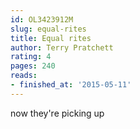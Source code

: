 ```yaml
---
id: OL3423912M
slug: equal-rites
title: Equal rites
author: Terry Pratchett
rating: 4
pages: 240
reads:
- finished_at: '2015-05-11'
---
```

now they're picking up
